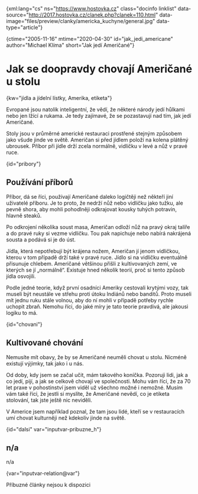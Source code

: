 
{xml:lang="cs" ns="https://www.hostovka.cz" class="docinfo linklist" data-source="http://2017.hostovka.cz/clanek.php?clanek=110.html" data-image="files/preview/clanky/americka_kuchyne/general.jpg" data-type="article"}

{ctime="2005-11-16" mtime="2020-04-30" id="jak\_jedi\_americane" author="Michael Klíma" short="Jak jedí Američané"}

# Jak se doopravdy chovají Američané u stolu

<!-- generated attribute kw by user_updatekw.sh on 2020-07-05, do not edit -->

{kw="jídla a jídelní lístky, Amerika, etiketa"}

Evropané jsou natolik inteligentní, že vědí, že některé národy jedí hůlkami nebo jen lžící a rukama. Je tedy zajímavé, že se pozastavují nad tím, jak jedí Američané.

Stoly jsou v průměrné americké restauraci prostřené stejným způsobem jako všude jinde ve světě. Američan si před jídlem položí na kolena plátěný ubrousek. Příbor při jídle drží zcela normálně, vidličku v levé a nůž v pravé ruce.

{id="pribory"}

## Používání příborů

Příbor, dá se říci, používají Američané daleko logičtěji než někteří jiní uživatelé příboru. Je to proto, že nedrží nůž nebo vidličku jako tužku, ale pevně shora, aby mohli pohodlněji odkrajovat kousky tuhých potravin, hlavně steaků.

Po odkrojení několika soust masa, Američan odloží nůž na pravý okraj talíře a do pravé ruky si vezme vidličku. Tou pak napichuje nebo nabírá nakrájená sousta a podává si je do úst.

Jídla, která nepotřebují být krájena nožem, Američan jí jenom vidličkou, kterou v tom případě drží také v pravé ruce. Jídlo si na vidličku eventuálně přisunuje chlebem. Američané většinou přišli z kultivovaných zemí, ve kterých se jí „normálně“. Existuje hned několik teorií, proč si tento způsob jídla osvojili.

Podle jedné teorie, když první osadníci Ameriky cestovali krytými vozy, tak museli být neustále ve střehu proti útoku Indiánů nebo banditů. Proto museli mít jednu ruku stále volnou, aby do ní mohli v případě potřeby rychle uchopit zbraň. Nemohu říci, do jaké míry je tato teorie pravdivá, ale jakousi logiku to má.

{id="chovani"}

## Kultivované chování

Nemusíte mít obavy, že by se Američané neuměli chovat u stolu. Nicméně existují výjimky, tak jako i u nás.

Od doby, kdy jsem se začal učit, mám takového koníčka. Pozoruji lidi, jak a co jedí, pijí, a jak se celkově chovají ve společnosti. Mohu vám říci, že za 70 let praxe v pohostinství jsem viděl už všechno možné i nemožné. Musím vám také říci, že jestli si myslíte, že Američané nevědí, co je etiketa stolování, tak jste ještě nic neviděli.

V Americe jsem například poznal, že tam jsou lidé, kteří se v restauracích umí chovat kulturněji než kdekoliv jinde na světě.

{id="dalsi" var="inputvar-pribuzne_h"}

## n/a

n/a

{var="inputvar-relation@var"}

Příbuzné články nejsou k dispozici

